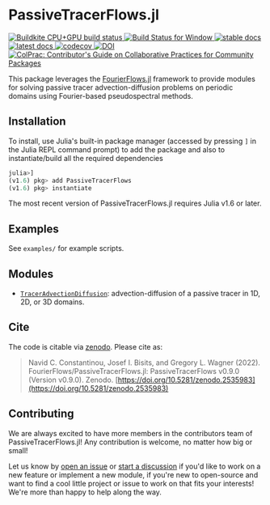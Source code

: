 # PassiveTracerFlows.jl

<!-- Badges -->
<p align="left">
    <a href="https://buildkite.com/julialang/passivetracerflows-dot-jl">
        <img alt="Buildkite CPU+GPU build status" src="https://img.shields.io/buildkite/4d921fc17b95341ea5477fb62df0e6d9364b61b154e050a123/main?logo=buildkite&label=Buildkite%20CPU%2BGPU">
    </a>
    <a href="https://ci.appveyor.com/project/navidcy/passivetracerflows-jl">
        <img alt="Build Status for Window" src="https://img.shields.io/appveyor/ci/navidcy/passivetracerflows-jl/main?label=Window&logo=appveyor&logoColor=white&style=flat-square">
    </a>
    <a href="https://FourierFlows.github.io/PassiveTracerFlowsDocumentation/stable">
        <img alt="stable docs" src="https://img.shields.io/badge/documentation-stable%20release-blue">
    </a>
    <a href="https://FourierFlows.github.io/PassiveTracerFlowsDocumentation/dev">
        <img alt="latest docs" src="https://img.shields.io/badge/documentation-in%20development-orange">
    </a>
    <a href="https://codecov.io/gh/FourierFlows/PassiveTracerFlows.jl">
        <img src="https://codecov.io/gh/FourierFlows/PassiveTracerFlows.jl/branch/main/graph/badge.svg" title="codecov">
    </a>
    <a href="https://doi.org/10.5281/zenodo.2535983">
        <img src="https://zenodo.org/badge/DOI/10.5281/zenodo.2535983.svg" alt="DOI">
    </a>
    <a href="https://github.com/SciML/ColPrac">
      <img alt="ColPrac: Contributor's Guide on Collaborative Practices for Community Packages" src="https://img.shields.io/badge/ColPrac-Contributor's%20Guide-blueviolet">
    </a>
 </p>

This package leverages the [FourierFlows.jl]() framework to provide modules for solving passive tracer advection-diffusion problems on periodic domains using Fourier-based pseudospectral methods.

## Installation

To install, use Julia's  built-in package manager (accessed by pressing `]` in the Julia REPL command prompt) to add the package and also to instantiate/build all the required dependencies

```julia
julia>]
(v1.6) pkg> add PassiveTracerFlows
(v1.6) pkg> instantiate
```

The most recent version of PassiveTracerFlows.jl requires Julia v1.6 or later.

## Examples

See `examples/` for example scripts.

## Modules

* [`TracerAdvectionDiffusion`](https://fourierflows.github.io/PassiveTracerFlowsDocumentation/stable/modules/traceradvectiondiffusion/): advection-diffusion of a passive tracer in 1D, 2D, or 3D domains.


## Cite

The code is citable via [zenodo](https://zenodo.org). Please cite as:

> Navid C. Constantinou, Josef I. Bisits, and Gregory L. Wagner (2022). FourierFlows/PassiveTracerFlows.jl: PassiveTracerFlows v0.9.0 (Version v0.9.0). Zenodo. [https://doi.org/10.5281/zenodo.2535983](https://doi.org/10.5281/zenodo.2535983)

## Contributing

We are always excited to have more members in the contributors team of PassiveTracerFlows.jl! Any
contribution is welcome, no matter how big or small!

Let us know by [open an issue](https://github.com/FourierFlows/PassiveTracerFlows.jl/issues/new) 
or [start a discussion](https://github.com/FourierFlows/PassiveTracerFlows.jl/discussions/new) 
if you'd like to work on a new feature or implement a new module, if you're new to open-source 
and want to find a cool little project or issue to work on that fits your interests! We're more 
than happy to help along the way.


[FourierFlows.jl]: https://github.com/FourierFlows/FourierFlows.jl

